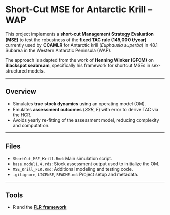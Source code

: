 # Short-Cut MSE for Antarctic Krill – WAP

This project implements a **short-cut Management Strategy Evaluation (MSE)** to test the robustness of the **fixed TAC rule (145,000 t/year)** currently used by **CCAMLR** for Antarctic krill (*Euphausia superba*) in 48.1 Subarea in the Western Antarctic Peninsula (WAP).

The approach is adapted from the work of **Henning Winker (GFCM)** on **Blackspot seabream**, specifically his framework for shortcut MSEs in sex-structured models.

---

## Overview

- Simulates **true stock dynamics** using an operating model (OM).
- Emulates **assessment outcomes** ($SSB$, $F$) with error to derive TAC via the HCR.
- Avoids yearly re-fitting of the assessment model, reducing complexity and computation.

---

## Files

- `ShortCut_MSE_Krill.Rmd`: Main simulation script.
- `base.model1.4.rds`: Stock assessment output used to initialize the OM.
- `MSE_Krill_FLR.Rmd`: Additional modeling and testing code.
- `.gitignore`, `LICENSE`, `README.md`: Project setup and metadata.

---

## Tools

- R and the **[FLR framework](https://flr-project.org/)**

